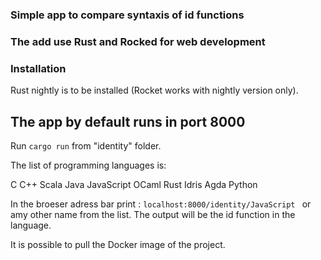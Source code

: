 ### Simple app to compare syntaxis of id functions
### The add use Rust and Rocked for web development

### Installation 

Rust nightly is to be installed (Rocket works with nightly version only). 

## The app by default runs in port 8000

Run ```cargo run``` from "identity" folder. 

The list of programming languages is: 

C
C++
Scala
Java
JavaScript
OCaml
Rust
Idris
Agda
Python

In the broeser adress bar print : ```localhost:8000/identity/JavaScript ```  or amy other name from the list. The output will be the id function in the language. 

It is possible to pull the Docker image of the project. 



 


